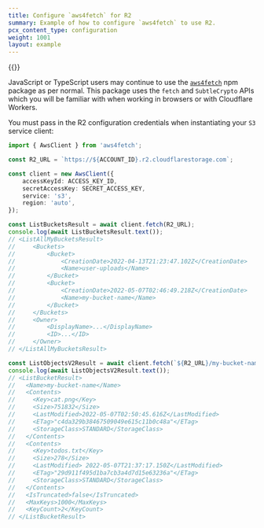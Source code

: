 ```yaml
---
title: Configure `aws4fetch` for R2
summary: Example of how to configure `aws4fetch` to use R2.
pcx_content_type: configuration
weight: 1001
layout: example
---
```


{{<render file="_keys.md">}}

JavaScript or TypeScript users may continue to use the [`aws4fetch`](https://www.npmjs.com/package/aws4fetch) npm package as per normal. This package uses the `fetch` and `SubtleCrypto` APIs which you will be familiar with when working in browsers or with Cloudflare Workers.

You must pass in the R2 configuration credentials when instantiating your `S3` service client:

```ts
import { AwsClient } from 'aws4fetch';

const R2_URL = `https://${ACCOUNT_ID}.r2.cloudflarestorage.com`;

const client = new AwsClient({
	accessKeyId: ACCESS_KEY_ID,
	secretAccessKey: SECRET_ACCESS_KEY,
	service: 's3',
	region: 'auto',
});

const ListBucketsResult = await client.fetch(R2_URL);
console.log(await ListBucketsResult.text());
// <ListAllMyBucketsResult>
//     <Buckets>
//         <Bucket>
//             <CreationDate>2022-04-13T21:23:47.102Z</CreationDate>
//             <Name>user-uploads</Name>
//         </Bucket>
//         <Bucket>
//             <CreationDate>2022-05-07T02:46:49.218Z</CreationDate>
//             <Name>my-bucket-name</Name>
//         </Bucket>
//     </Buckets>
//     <Owner>
//         <DisplayName>...</DisplayName>
//         <ID>...</ID>
//     </Owner>
// </ListAllMyBucketsResult>

const ListObjectsV2Result = await client.fetch(`${R2_URL}/my-bucket-name?list-type=2`);
console.log(await ListObjectsV2Result.text());
// <ListBucketResult>
//   <Name>my-bucket-name</Name>
//   <Contents>
//     <Key>cat.png</Key>
//     <Size>751832</Size>
//     <LastModified>2022-05-07T02:50:45.616Z</LastModified>
//     <ETag>"c4da329b38467509049e615c11b0c48a"</ETag>
//     <StorageClass>STANDARD</StorageClass>
//   </Contents>
//   <Contents>
//     <Key>todos.txt</Key>
//     <Size>278</Size>
//     <LastModified> 2022-05-07T21:37:17.150Z</LastModified>
//     <ETag>"29d911f495d1ba7cb3a4d7d15e63236a"</ETag>
//     <StorageClass>STANDARD</StorageClass>
//   </Contents>
//   <IsTruncated>false</IsTruncated>
//   <MaxKeys>1000</MaxKeys>
//   <KeyCount>2</KeyCount>
// </ListBucketResult>
```
